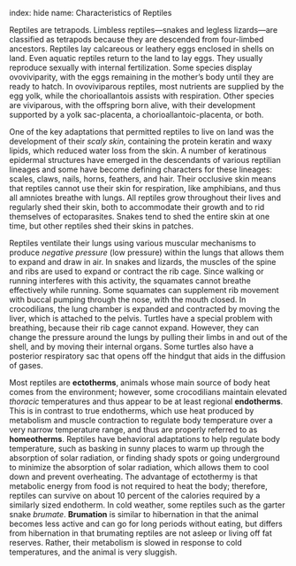 index: hide
name: Characteristics of Reptiles

Reptiles are tetrapods. Limbless reptiles—snakes and legless lizards—are classified as tetrapods because they are descended from four-limbed ancestors. Reptiles lay calcareous or leathery eggs enclosed in shells on land. Even aquatic reptiles return to the land to lay eggs. They usually reproduce sexually with internal fertilization. Some species display ovoviviparity, with the eggs remaining in the mother’s body until they are ready to hatch. In ovoviviparous reptiles, most nutrients are supplied by the egg yolk, while the chorioallantois assists with respiration. Other species are viviparous, with the offspring born alive, with their development supported by a yolk sac-placenta, a chorioallantoic-placenta, or both.

One of the key adaptations that permitted reptiles to live on land was the development of their  *scaly skin*, containing the protein keratin and waxy lipids, which reduced water loss from the skin. A number of keratinous epidermal structures have emerged in the descendants of various reptilian lineages and some have become defining characters for these lineages: scales, claws, nails, horns, feathers, and hair. Their occlusive skin means that reptiles cannot use their skin for respiration, like amphibians, and thus all amniotes breathe with lungs. All reptiles grow throughout their lives and regularly shed their skin, both to accommodate their growth and to rid themselves of ectoparasites. Snakes tend to shed the entire skin at one time, but other reptiles shed their skins in patches.

Reptiles ventilate their lungs using various muscular mechanisms to produce  *negative pressure* (low pressure) within the lungs that allows them to expand and draw in air. In snakes and lizards, the muscles of the spine and ribs are used to expand or contract the rib cage. Since walking or running interferes with this activity, the squamates cannot breathe effectively while running. Some squamates can supplement rib movement with buccal pumping through the nose, with the mouth closed. In crocodilians, the lung chamber is expanded and contracted by moving the liver, which is attached to the pelvis. Turtles have a special problem with breathing, because their rib cage cannot expand. However, they can change the pressure around the lungs by pulling their limbs in and out of the shell, and by moving their internal organs. Some turtles also have a posterior respiratory sac that opens off the hindgut that aids in the diffusion of gases.

Most reptiles are  **ectotherms**, animals whose main source of body heat comes from the environment; however, some crocodilians maintain elevated  *thoracic* temperatures and thus appear to be at least regional  **endotherms**. This is in contrast to true endotherms, which use heat produced by metabolism and muscle contraction to regulate body temperature over a very narrow temperature range, and thus are properly referred to as  **homeotherms**. Reptiles have behavioral adaptations to help regulate body temperature, such as basking in sunny places to warm up through the absorption of solar radiation, or finding shady spots or going underground to minimize the absorption of solar radiation, which allows them to cool down and prevent overheating. The advantage of ectothermy is that metabolic energy from food is not required to heat the body; therefore, reptiles can survive on about 10 percent of the calories required by a similarly sized endotherm. In cold weather, some reptiles such as the garter snake  *brumate*.  **Brumation** is similar to hibernation in that the animal becomes less active and can go for long periods without eating, but differs from hibernation in that brumating reptiles are not asleep or living off fat reserves. Rather, their metabolism is slowed in response to cold temperatures, and the animal is very sluggish.
